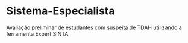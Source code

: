 # Sistema-Especialista
Avaliação preliminar de estudantes com suspeita de TDAH utilizando a ferramenta Expert SINTA
